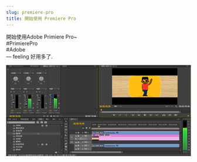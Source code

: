 ```yaml
---
slug: premiere-pro
title: 開始使用 Premiere Pro
---
```

開始使用Adobe Primiere Pro~  
\#PrimierePro  
\#Adobe  
— feeling 好用多了.

<!-- truncate -->

![](2017-03-31-premiere-pro.png)